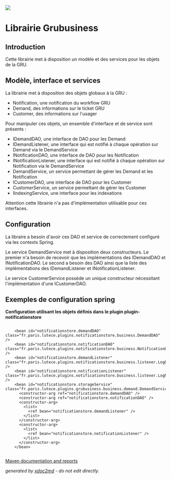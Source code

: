 ![](http://dev.lutece.paris.fr/jenkins/buildStatus/icon?job=gru-library-grubusiness-deploy)
# Librairie Grubusiness

## Introduction

Cette librairie met&nbsp;&agrave; disposition un mod&egrave;le et des services pour les objets de la GRU.

## Mod&egrave;le, interface et services

La librairie met&nbsp;&agrave; disposition des objets globaux&nbsp;&agrave; la GRU :
 
* Notification, une notification du workflow GRU
* Demand, des informations sur le ticket GRU
* Customer, des informations sur l'usager


Pour manipuler ces objets, un ensemble d'interface et de service sont pr&eacute;sents :
 
* IDemandDAO, une interface de DAO pour les Demand
* IDemandListener, une interface qui est notifi&eacute;&nbsp;&agrave; chaque op&eacute;ration sur Demand via le DemandService
* INotificationDAO, une interface de DAO pour les Notification
* INotificationListener, une interface qui est notifi&eacute;&nbsp;&agrave; chaque op&eacute;ration sur Notification via le DemandService
* DemandService, un service permettant de g&eacute;rer les Demand et les Notification
* ICustomerDAO, une interface de DAO pour les Customer
* CustomerService, un service permettant de g&eacute;rer les Customer
* IIndexingService, une interface pour les indexations


Attention cette librairie n'a pas d'impl&eacute;mentation utilisable pour ces interfaces.

## Configuration

La libraire a besoin d'avoir ces DAO et service de correctement configur&eacute; via les contexts Spring.

Le service DemandService met&nbsp;&agrave; disposition deux constructeurs. Le premier n'a besoin de recevoir que les impl&eacute;mentations des IDemandDAO et INotificationDAO. Le second a besoin des DAO ainsi que la liste des impl&eacute;mentations des IDemandListener et INotificationListener.

Le service CustomerService poss&egrave;de un unique constructeur n&eacute;cessitant l'impl&eacute;mentation d'une ICustomerDAO.

## Exemples de configuration spring

 **Configuration utilisant les objets d&eacute;finis dans le plugin plugin-notificationstore** 
```

    <bean id="notificationstore.demandDAO"  class="fr.paris.lutece.plugins.notificationstore.business.DemandDAO" />  
    <bean id="notificationstore.notificationDAO"  class="fr.paris.lutece.plugins.notificationstore.business.NotificationDAO" />
    <bean id="notificationstore.demandListener" class="fr.paris.lutece.plugins.notificationstore.business.listener.LogDemandListener" />
    <bean id="notificationstore.notificationListener" class="fr.paris.lutece.plugins.notificationstore.business.listener.LogNotificationListener" />
    <bean id="notificationstore.storageService" class="fr.paris.lutece.plugins.grubusiness.business.demand.DemandService">
      <constructor-arg ref="notificationstore.demandDAO" />
      <constructor-arg ref="notificationstore.notificationDAO" />
      <constructor-arg>
        <list>
          <ref bean="notificationstore.demandListener" />
        </list>
      </constructor-arg>
      <constructor-arg>
        <list>
          <ref bean="notificationstore.notificationListener" />
        </list>
      </constructor-arg>
    </bean>
                    
```



[Maven documentation and reports](http://dev.lutece.paris.fr/plugins/library-grubusiness/)



 *generated by [xdoc2md](https://github.com/lutece-platform/tools-maven-xdoc2md-plugin) - do not edit directly.*